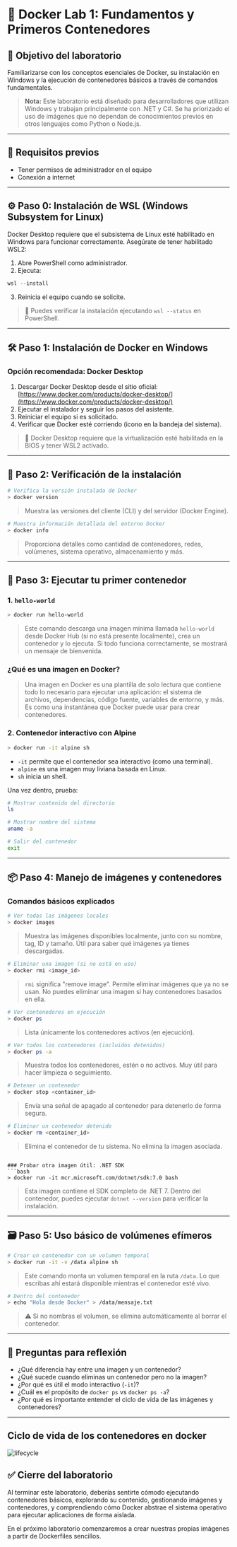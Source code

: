 # 🧪 Docker Lab 1: Fundamentos y Primeros Contenedores

## 🎯 Objetivo del laboratorio

Familiarizarse con los conceptos esenciales de Docker, su instalación en Windows y la ejecución de contenedores básicos a través de comandos fundamentales.

> **Nota:** Este laboratorio está diseñado para desarrolladores que utilizan Windows y trabajan principalmente con .NET y C#. Se ha priorizado el uso de imágenes que no dependan de conocimientos previos en otros lenguajes como Python o Node.js.

---

## 🧰 Requisitos previos

* Tener permisos de administrador en el equipo
* Conexión a internet

---

## ⚙️ Paso 0: Instalación de WSL (Windows Subsystem for Linux)

Docker Desktop requiere que el subsistema de Linux esté habilitado en Windows para funcionar correctamente. Asegúrate de tener habilitado WSL2:

1. Abre PowerShell como administrador.
2. Ejecuta:

```powershell
wsl --install
```

3. Reinicia el equipo cuando se solicite.

> 📝 Puedes verificar la instalación ejecutando `wsl --status` en PowerShell.

---

## 🛠️ Paso 1: Instalación de Docker en Windows

### Opción recomendada: Docker Desktop

1. Descargar Docker Desktop desde el sitio oficial: [https://www.docker.com/products/docker-desktop/](https://www.docker.com/products/docker-desktop/)
2. Ejecutar el instalador y seguir los pasos del asistente.
3. Reiniciar el equipo si es solicitado.
4. Verificar que Docker esté corriendo (icono en la bandeja del sistema).

> 📝 Docker Desktop requiere que la virtualización esté habilitada en la BIOS y tener WSL2 activado.

---

## 🧪 Paso 2: Verificación de la instalación

```bash
# Verifica la versión instalada de Docker
> docker version
```

> Muestra las versiones del cliente (CLI) y del servidor (Docker Engine).

```bash
# Muestra información detallada del entorno Docker
> docker info
```

> Proporciona detalles como cantidad de contenedores, redes, volúmenes, sistema operativo, almacenamiento y más.

---

## 🐳 Paso 3: Ejecutar tu primer contenedor

### 1. `hello-world`

```bash
> docker run hello-world
```

> Este comando descarga una imagen mínima llamada `hello-world` desde Docker Hub (si no está presente localmente), crea un contenedor y lo ejecuta. Si todo funciona correctamente, se mostrará un mensaje de bienvenida.

### ¿Qué es una imagen en Docker?

> Una imagen en Docker es una plantilla de solo lectura que contiene todo lo necesario para ejecutar una aplicación: el sistema de archivos, dependencias, código fuente, variables de entorno, y más. Es como una instantánea que Docker puede usar para crear contenedores.

### 2. Contenedor interactivo con Alpine

```bash
> docker run -it alpine sh
```

* `-it` permite que el contenedor sea interactivo (como una terminal).
* `alpine` es una imagen muy liviana basada en Linux.
* `sh` inicia un shell.

Una vez dentro, prueba:

```bash
# Mostrar contenido del directorio
ls

# Mostrar nombre del sistema
uname -a

# Salir del contenedor
exit
```

---

## 📦 Paso 4: Manejo de imágenes y contenedores

### Comandos básicos explicados

```bash
# Ver todas las imágenes locales
> docker images
```

> Muestra las imágenes disponibles localmente, junto con su nombre, tag, ID y tamaño. Útil para saber qué imágenes ya tienes descargadas.

```bash
# Eliminar una imagen (si no está en uso)
> docker rmi <image_id>
```

> `rmi` significa "remove image". Permite eliminar imágenes que ya no se usan. No puedes eliminar una imagen si hay contenedores basados en ella.

```bash
# Ver contenedores en ejecución
> docker ps
```

> Lista únicamente los contenedores activos (en ejecución).

```bash
# Ver todos los contenedores (incluidos detenidos)
> docker ps -a
```

> Muestra todos los contenedores, estén o no activos. Muy útil para hacer limpieza o seguimiento.

```bash
# Detener un contenedor
> docker stop <container_id>
```

> Envía una señal de apagado al contenedor para detenerlo de forma segura.

```bash
# Eliminar un contenedor detenido
> docker rm <container_id>
```

> Elimina el contenedor de tu sistema. No elimina la imagen asociada.

````

### Probar otra imagen útil: .NET SDK
```bash
> docker run -it mcr.microsoft.com/dotnet/sdk:7.0 bash
````

> Esta imagen contiene el SDK completo de .NET 7. Dentro del contenedor, puedes ejecutar `dotnet --version` para verificar la instalación.

---

## 🗃️ Paso 5: Uso básico de volúmenes efímeros

```bash
# Crear un contenedor con un volumen temporal
> docker run -it -v /data alpine sh
```

> Este comando monta un volumen temporal en la ruta `/data`. Lo que escribas ahí estará disponible mientras el contenedor esté vivo.

```bash
# Dentro del contenedor
> echo "Hola desde Docker" > /data/mensaje.txt
```

> ⚠️ Si no nombras el volumen, se elimina automáticamente al borrar el contenedor.

---

## 🧠 Preguntas para reflexión

* ¿Qué diferencia hay entre una imagen y un contenedor?
* ¿Qué sucede cuando eliminas un contenedor pero no la imagen?
* ¿Por qué es útil el modo interactivo (`-it`)?
* ¿Cuál es el propósito de `docker ps` vs `docker ps -a`?
* ¿Por qué es importante entender el ciclo de vida de las imágenes y contenedores?

---

## Ciclo de vida de los contenedores en docker

![lifecycle](lifecycle.png)


## ✅ Cierre del laboratorio

Al terminar este laboratorio, deberías sentirte cómodo ejecutando contenedores básicos, explorando su contenido, gestionando imágenes y contenedores, y comprendiendo cómo Docker abstrae el sistema operativo para ejecutar aplicaciones de forma aislada.

En el próximo laboratorio comenzaremos a crear nuestras propias imágenes a partir de Dockerfiles sencillos.
